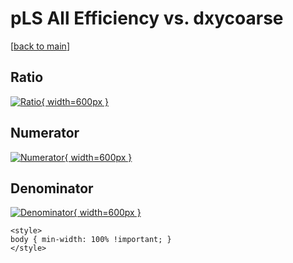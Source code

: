 # pLS All Efficiency vs. dxycoarse

[[back to main](./)]



## Ratio

[![Ratio](../mtv/var/pLS_0_eff_dxycoarse.png){ width=600px }](../mtv/var/pLS_0_eff_dxycoarse.pdf)

## Numerator

[![Numerator](../mtv/num/pLS_0_eff_dxycoarse_num.png){ width=600px }](../mtv/num/pLS_0_eff_dxycoarse_num.pdf)

## Denominator

[![Denominator](../mtv/den/pLS_0_eff_dxycoarse_den.png){ width=600px }](../mtv/den/pLS_0_eff_dxycoarse_den.pdf)


``` {=html}
<style>
body { min-width: 100% !important; }
</style>
```
